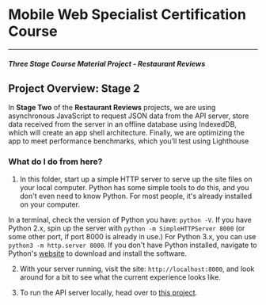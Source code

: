 # Mobile Web Specialist Certification Course
---
#### _Three Stage Course Material Project - Restaurant Reviews_

## Project Overview: Stage 2

In **Stage Two** of the **Restaurant Reviews** projects, we are using asynchronous JavaScript to request JSON data from the API server, store data received from the server in an offline database using IndexedDB, which will create an app shell architecture. Finally, we are optimizing the app to meet performance benchmarks, which you’ll test using Lighthouse

### What do I do from here?

1. In this folder, start up a simple HTTP server to serve up the site files on your local computer. Python has some simple tools to do this, and you don't even need to know Python. For most people, it's already installed on your computer. 

In a terminal, check the version of Python you have: `python -V`. If you have Python 2.x, spin up the server with `python -m SimpleHTTPServer 8000` (or some other port, if port 8000 is already in use.) For Python 3.x, you can use `python3 -m http.server 8000`. If you don't have Python installed, navigate to Python's [website](https://www.python.org/) to download and install the software.

2. With your server running, visit the site: `http://localhost:8000`, and look around for a bit to see what the current experience looks like.

3. To run the API server locally, head over to [this project](https://github.com/udacity/mws-restaurant-stage-2).



